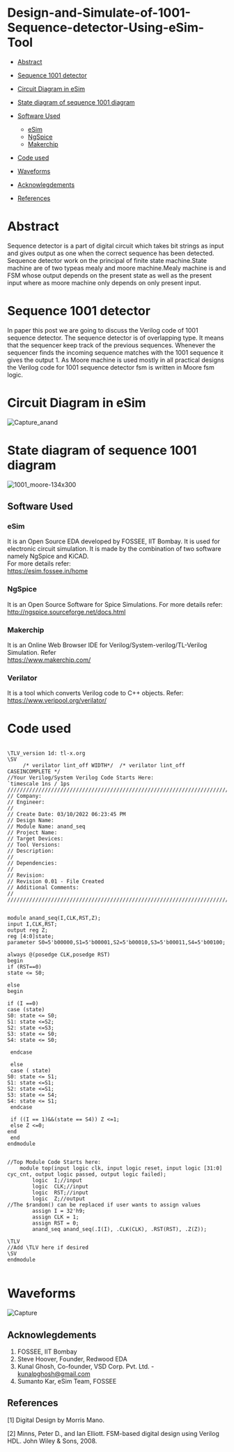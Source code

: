 # Design-and-Simulate-of-1001-Sequence-detector-Using-eSim-Tool
- [Abstract](#abstract)
- [Sequence 1001 detector](#Sequence-1001-detector)
- [Circuit Diagram in eSim](#circuit-diagram-in-esim)
- [State diagram of sequence 1001 diagram](#State-diagram-of-sequence1001-diagram)
- [Software Used](#software-used)
    * [eSim](#esim)
    * [NgSpice](#ngspice)
    * [Makerchip](#makerchip)
- [Code used](#Code-used)
- [Waveforms](#waveforms)
    


- [Acknowlegdements](#acknowlegdements)
- [References](#references)


# Abstract

Sequence detector is a part of digital circuit which takes bit strings as input and gives output as one when the correct sequence has been detected. Sequence detector work on the principal of finite state machine.State machine are of two typeas mealy and moore machine.Mealy machine is and FSM whose output depends on the present state as well as the present input where as moore machine only depends on only present input.

# Sequence 1001 detector

In paper this post we are going to discuss the Verilog code of 1001 sequence detector. The sequence detector is of overlapping type. It means that the sequencer keep track of the previous sequences. Whenever the sequencer finds the incoming sequence matches with the 1001 sequence it gives the output 1. As Moore machine is used mostly in all practical designs the Verilog code for 1001 sequence detector fsm is written in Moore fsm logic.
# Circuit Diagram in eSim
![Capture_anand](https://user-images.githubusercontent.com/101328805/157681983-505ec60a-6663-4e83-8381-48cd4efaaad0.JPG)


# State diagram of sequence 1001 diagram
![1001_moore-134x300](https://user-images.githubusercontent.com/101328805/157676738-1c78ed6c-d069-4c1b-a11f-a0eab1cd2db6.png)

## Software Used
### eSim
It is an Open Source EDA developed by FOSSEE, IIT Bombay. It is used for electronic circuit simulation. It is made by the combination of two software namely NgSpice and KiCAD.
</br>
For more details refer:
</br>
https://esim.fossee.in/home
### NgSpice
It is an Open Source Software for Spice Simulations. For more details refer:
</br>
http://ngspice.sourceforge.net/docs.html
### Makerchip
It is an Online Web Browser IDE for Verilog/System-verilog/TL-Verilog Simulation. Refer
</br> https://www.makerchip.com/
### Verilator
It is a tool which converts Verilog code to C++ objects. Refer:
https://www.veripool.org/verilator/

# Code used
```

\TLV_version 1d: tl-x.org
\SV
     /* verilator lint_off WIDTH*/  /* verilator lint_off CASEINCOMPLETE */
//Your Verilog/System Verilog Code Starts Here:
`timescale 1ns / 1ps
//////////////////////////////////////////////////////////////////////////////////
// Company: 
// Engineer: 
// 
// Create Date: 03/10/2022 06:23:45 PM
// Design Name: 
// Module Name: anand_seq
// Project Name: 
// Target Devices: 
// Tool Versions: 
// Description: 
// 
// Dependencies: 
// 
// Revision:
// Revision 0.01 - File Created
// Additional Comments:
// 
//////////////////////////////////////////////////////////////////////////////////


module anand_seq(I,CLK,RST,Z);
input I,CLK,RST;
output reg Z;
reg [4:0]state;
parameter S0=5'b00000,S1=5'b00001,S2=5'b00010,S3=5'b00011,S4=5'b00100;

always @(posedge CLK,posedge RST) 
begin
if (RST==0) 
state <= S0;

else
begin

if (I ==0)
case (state)
S0: state <= S0;
S1: state <=S2;
S2: state <=S3;
S3: state <= S0;
S4: state <= S0;

 endcase

 else 
 case ( state)
S0: state <= S1;
S1: state <=S1;
S2: state <=S1;
S3: state <= S4;
S4: state <= S1;
 endcase  
 
 if ((I == 1)&&(state == S4)) Z <=1;
 else Z <=0;
end
 end
endmodule


//Top Module Code Starts here:
	module top(input logic clk, input logic reset, input logic [31:0] cyc_cnt, output logic passed, output logic failed);
		logic  I;//input
		logic  CLK;//input
		logic  RST;//input
		logic  Z;//output
//The $random() can be replaced if user wants to assign values
		assign I = 32'h9;
		assign CLK = 1;
		assign RST = 0;
		anand_seq anand_seq(.I(I), .CLK(CLK), .RST(RST), .Z(Z));
	
\TLV
//Add \TLV here if desired                                     
\SV
endmodule


```

# Waveforms
![Capture](https://user-images.githubusercontent.com/101328805/157678042-29132e9d-bd31-4b31-aa9d-6ea1896cc120.JPG)
## Acknowlegdements
1. FOSSEE, IIT Bombay
2. Steve Hoover, Founder, Redwood EDA
3. Kunal Ghosh, Co-founder, VSD Corp. Pvt. Ltd. - kunalpghosh@gmail.com
4. Sumanto Kar, eSim Team, FOSSEE
## References
[1] Digital Design by Morris Mano.


[2] Minns, Peter D., and Ian Elliott. FSM-based digital design using Verilog HDL. John Wiley & Sons, 2008.
